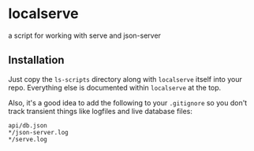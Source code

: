 # localserve
a script for working with serve and json-server

## Installation
Just copy the `ls-scripts` directory along with `localserve` itself into your repo. Everything else is documented within `localserve` at the top.

Also, it's a good idea to add the following to your `.gitignore` so you don't track transient things like logfiles and live database files:

```
api/db.json
*/json-server.log
*/serve.log
```

